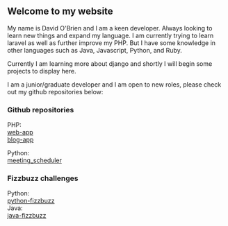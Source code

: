 ## Welcome to my website

My name is David O'Brien and I am a keen developer. Always looking to learn new things and expand my language. I am currently trying to learn laravel as well as further improve my PHP. But I have some knowledge in other languages such as Java, Javascript, Python, and Ruby.

Currently I am learning more about django and shortly I will begin some projects to display here.

I am a junior/graduate developer and I am open to new roles, please check out my github repositories below:

### Github repositories

PHP:<br/>
[web-app](https://github.com/davidobr/web-app)
<br/>
[blog-app](https://github.com/davidobr/blog-app)

Python:<br/>
[meeting_scheduler](https://github.com/davidobr/meeting_scheduler)

### Fizzbuzz challenges

Python:<br/>
[python-fizzbuzz](https://github.com/davidobr/python-fizzbuzz)
<br/>
Java:<br/>
[java-fizzbuzz](https://github.com/davidobr/java-fizzbuzz)
